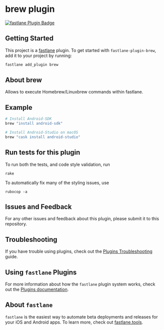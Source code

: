 # brew plugin

[![fastlane Plugin Badge](https://rawcdn.githack.com/fastlane/fastlane/master/fastlane/assets/plugin-badge.svg)](https://rubygems.org/gems/fastlane-plugin-brew)

## Getting Started

This project is a [fastlane](https://github.com/fastlane/fastlane) plugin. To get started with `fastlane-plugin-brew`, add it to your project by running:

```bash
fastlane add_plugin brew
```

## About brew

Allows to execute Homebrew/Linuxbrew commands within fastlane.

## Example

```ruby
# Install Android-SDK
brew "install android-sdk"

# Install Android-Studio on macOS
brew "cask install android-studio"
```

## Run tests for this plugin

To run both the tests, and code style validation, run

```
rake
```

To automatically fix many of the styling issues, use
```
rubocop -a
```

## Issues and Feedback

For any other issues and feedback about this plugin, please submit it to this repository.

## Troubleshooting

If you have trouble using plugins, check out the [Plugins Troubleshooting](https://docs.fastlane.tools/plugins/plugins-troubleshooting/) guide.

## Using `fastlane` Plugins

For more information about how the `fastlane` plugin system works, check out the [Plugins documentation](https://docs.fastlane.tools/plugins/create-plugin/).

## About `fastlane`

`fastlane` is the easiest way to automate beta deployments and releases for your iOS and Android apps. To learn more, check out [fastlane.tools](https://fastlane.tools).
